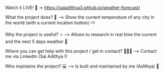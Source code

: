 
Watch it LIVE! 🎉 -> https://saiadithya3.github.io/weather-forecast/

What the project does? 🤔 --> Show the current temperature of any city in the world (with a current location button) ⛅

Why the project is useful? ⭐ --> Allows to research in real time the current and the next 5 days weather 🎉

Where you can get help with this project / get in contact? 🙋‍♀️💌 --> Contact me via LinkedIn (Sai Adithya )!

Who maintains the project? 💻 --> Is built and maintained by me (Adithya) 👋
